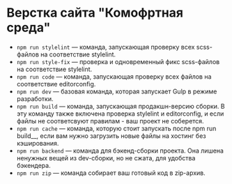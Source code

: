 # Верстка сайта "Комофртная среда"

* `npm run stylelint` — команда, запускающая проверку всех scss-файлов на соответствие stylelint.
* `npm run style-fix` — проверка и одновременный фикс scss-файлов на соответствие stylelint.
* `npm run code` — команда, запускающая проверку всех файлов на соответствие editorconfig.
* `npm run dev` — базовая команда, которая запускает Gulp в режиме разработки.
* `npm run build` — команда, запускающая продакшн-версию сборки. В эту команду также включена проверка stylelint и editorconfig, и если файлы не соответсвуют правилам - ваш проект не соберется.
* `npm run cache` — команда, которую стоит запускать после npm run build__, если вам нужно загрузить новые файлы на хостинг без кэширования.
* `npm run backend` — команда для бэкенд-сборки проекта. Она лишена ненужных вещей из dev-сборки, но не сжата, для удобства бэкендера.
* `npm run zip` — команда собирает ваш готовый код в zip-архив.

